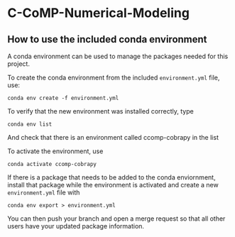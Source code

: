 # C-CoMP-Numerical-Modeling

## How to use the included conda environment
A conda environment can be used to manage the packages needed for this project.

To create the conda environment from the included `environment.yml` file, use:

```conda env create -f environment.yml```

To verify that the new environment was installed correctly, type

```conda env list```

And check that there is an environment called ccomp-cobrapy in the list

To activate the environment, use

```conda activate ccomp-cobrapy```

If there is a package that needs to be added to the conda enviornment, install that package while the environment is activated and create a new `environment.yml` file with

```conda env export > environment.yml```

You can then push your branch and open a merge request so that all other users have your updated package information.


